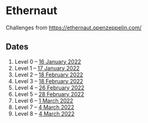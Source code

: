 # Ethernaut

Challenges from https://ethernaut.openzeppelin.com/

## Dates

1. Level 0 – [16 January 2022](https://rinkeby.etherscan.io/tx/0xce62ffc04dea12a62e225636fff954c2b87ecf76954d7756448d0d23d4731412)
1. Level 1 – [17 January 2022](https://rinkeby.etherscan.io/tx/0xb5af954d492e00ab892053e643a20faf65a4191f20456e2dc04346b3692530a3)
1. Level 2 – [18 February 2022](https://rinkeby.etherscan.io/tx/0x773d0eb0b98732cce18908d5c675a3d8ecdafb2285e46d15e729912053cf1e85)
1. Level 3 – [18 February 2022](https://rinkeby.etherscan.io/tx/0xb9311b0ac8d80db2876782783243a1dd69648457d800d1eac9862d2211eadf52)
1. Level 4 – [26 February 2022](https://rinkeby.etherscan.io/tx/0xf93bb7dd862d3ad7fa2e3f8fbbda2a45776217912704ac39a4d9b13e2174ef79)
1. Level 5 – [28 February 2022](https://rinkeby.etherscan.io/tx/0xd88f4d71518a259c241f8512aca5699a2bea664ec96dc26a5bf5c232df03b3c2)
1. Level 6 – [1 March 2022](https://rinkeby.etherscan.io/tx/0x596ee6f1190b961ed7498f249cd69579b2578c5e24dd0c18dd5a99bc2f4fb28c)
1. Level 7 – [4 March 2022](https://rinkeby.etherscan.io/tx/0x570c79b9d856028966b4deaef9983cc30edbce5a0ca40548f8883b0c4c9682f0)
1. Level 8 – [4 March 2022](https://rinkeby.etherscan.io/tx/0x1df5c9ce7df0e3e47d5f6cdb623acacf0159830e585429f030ba1aa969bc4692)
